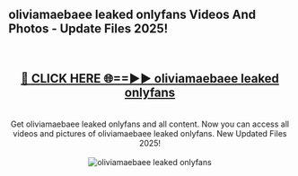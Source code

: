<h2>oliviamaebaee leaked onlyfans Videos And Photos - Update Files 2025!</h2>
<br>
<div align="center">
<h2><a href="https://linkcuts.com/hfmhzwbr" rel="nofollow">🔴 CLICK HERE 🌐==►► oliviamaebaee leaked onlyfans</a></h2>
<br>
Get oliviamaebaee leaked onlyfans and all content. Now you can access all videos and pictures of oliviamaebaee leaked onlyfans. New Updated Files 2025!
<br>
<br>
<a href="https://linkcuts.com/hfmhzwbr" rel="nofollow" data-target="animated-image.originalLink"><img src="https://i.ibb.co.com/WyWwxjT/player-gif2.gif" alt="oliviamaebaee leaked onlyfans" style="max-width: 100%; display: inline-block;" data-target="animated-image.originalImage"></a>
</div>
<br>
